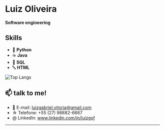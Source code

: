 # Luiz Oliveira

**Software engineering**

## Skills

- 🐍 **Python**
- ☕ **Java**
- 🎲 **SQL**
- 🔤 **HTML**

![Top Langs](https://github-readme-stats.vercel.app/api/top-langs/?username=LuidyOn&layout=compact)

## 📫 talk to me!

- 📧 E-mail: [luizgabriel.vitoria@gmail.com](mailto:luizgabriel.vitoria@gmail.com)
- ☆ Telefone: +55 (27) 98882-6667
- @ LinkedIn: www.linkedin.com/in/luizgof
---

<!---
LuidyOn/LuidyOn is a ✨ special ✨ repository because its `README.md` (this file) appears on your GitHub profile.
You can click the Preview link to take a look at your changes.
--->
